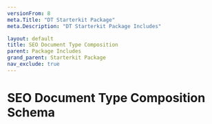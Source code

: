 ```yaml
---
versionFrom: 8
meta.Title: "DT Starterkit Package"
meta.Description: "DT Starterkit Package Includes"

layout: default
title: SEO Document Type Composition
parent: Package Includes
grand_parent: Starterkit Package
nav_exclude: true
---
```


# SEO Document Type Composition Schema

